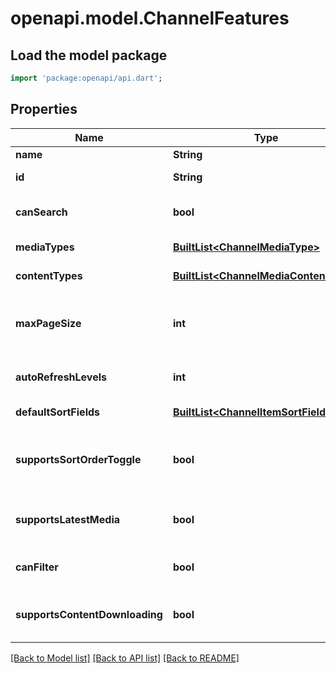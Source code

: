 # openapi.model.ChannelFeatures

## Load the model package
```dart
import 'package:openapi/api.dart';
```

## Properties
Name | Type | Description | Notes
------------ | ------------- | ------------- | -------------
**name** | **String** | Gets or sets the name. | [optional] 
**id** | **String** | Gets or sets the identifier. | [optional] 
**canSearch** | **bool** | Gets or sets a value indicating whether this instance can search. | [optional] 
**mediaTypes** | [**BuiltList&lt;ChannelMediaType&gt;**](ChannelMediaType.md) | Gets or sets the media types. | [optional] 
**contentTypes** | [**BuiltList&lt;ChannelMediaContentType&gt;**](ChannelMediaContentType.md) | Gets or sets the content types. | [optional] 
**maxPageSize** | **int** | Gets or sets the maximum number of records the channel allows retrieving at a time. | [optional] 
**autoRefreshLevels** | **int** | Gets or sets the automatic refresh levels. | [optional] 
**defaultSortFields** | [**BuiltList&lt;ChannelItemSortField&gt;**](ChannelItemSortField.md) | Gets or sets the default sort orders. | [optional] 
**supportsSortOrderToggle** | **bool** | Gets or sets a value indicating whether a sort ascending/descending toggle is supported. | [optional] 
**supportsLatestMedia** | **bool** | Gets or sets a value indicating whether [supports latest media]. | [optional] 
**canFilter** | **bool** | Gets or sets a value indicating whether this instance can filter. | [optional] 
**supportsContentDownloading** | **bool** | Gets or sets a value indicating whether [supports content downloading]. | [optional] 

[[Back to Model list]](../README.md#documentation-for-models) [[Back to API list]](../README.md#documentation-for-api-endpoints) [[Back to README]](../README.md)



